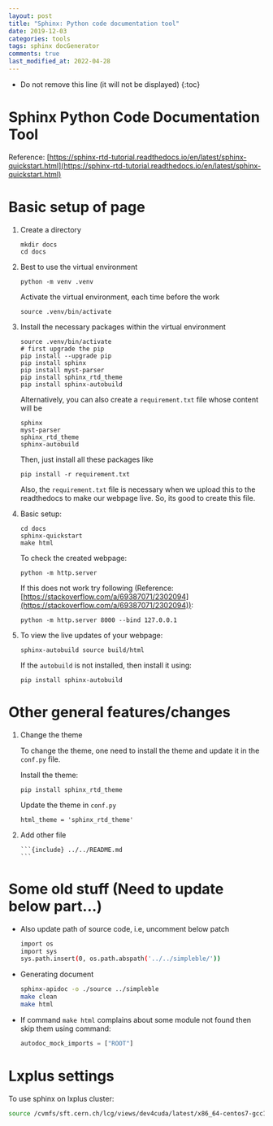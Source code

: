 ```yaml
---
layout: post
title: "Sphinx: Python code documentation tool"
date: 2019-12-03
categories: tools
tags: sphinx docGenerator
comments: true
last_modified_at: 2022-04-28
---
```


- Do not remove this line (it will not be displayed)
  {:toc}

# Sphinx Python Code Documentation Tool

Reference: [https://sphinx-rtd-tutorial.readthedocs.io/en/latest/sphinx-quickstart.html](https://sphinx-rtd-tutorial.readthedocs.io/en/latest/sphinx-quickstart.html)

# Basic setup of page

1.  Create a directory

        mkdir docs
        cd docs

2.  Best to use the virtual environment

        python -m venv .venv

    Activate the virtual environment, each time before the work

        source .venv/bin/activate

3.  Install the necessary packages within the virtual environment

        source .venv/bin/activate
        # first upgrade the pip
        pip install --upgrade pip
        pip install sphinx
        pip install myst-parser
        pip install sphinx_rtd_theme
        pip install sphinx-autobuild

    Alternatively, you can also create a `requirement.txt` file whose content will be

        sphinx
        myst-parser
        sphinx_rtd_theme
        sphinx-autobuild

    Then, just install all these packages like

        pip install -r requirement.txt

    Also, the `requirement.txt` file is necessary when we upload this to the readthedocs to make our webpage live. So, its good to create this file.

4.  Basic setup:

        cd docs
        sphinx-quickstart
        make html

    To check the created webpage:

        python -m http.server

    If this does not work try following (Reference: [https://stackoverflow.com/a/69387071/2302094](https://stackoverflow.com/a/69387071/2302094)):

        python -m http.server 8000 --bind 127.0.0.1

5.  To view the live updates of your webpage:

        sphinx-autobuild source build/html

    If the `autobuild` is not installed, then install it using:

        pip install sphinx-autobuild

# Other general features/changes

1.  Change the theme

    To change the theme, one need to install the theme and update it in the `conf.py` file.

    Install the theme:

        pip install sphinx_rtd_theme

    Update the theme in `conf.py`

        html_theme = 'sphinx_rtd_theme'

1.  Add other file

        ```{include} ../../README.md
        ```

# Some old stuff (Need to update below part...)

- Also update path of source code, i.e, uncomment below patch

  ```bash
  import os
  import sys
  sys.path.insert(0, os.path.abspath('../../simpleble/'))
  ```

- Generating document

  ```bash
  sphinx-apidoc -o ./source ../simpleble
  make clean
  make html
  ```

- If command `make html` complains about some module not found then skip them using command:

  ```python
  autodoc_mock_imports = ["ROOT"]
  ```

# Lxplus settings

To use sphinx on lxplus cluster:

```bash
source /cvmfs/sft.cern.ch/lcg/views/dev4cuda/latest/x86_64-centos7-gcc11-opt/setup.sh
```
